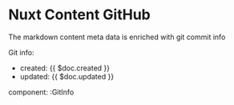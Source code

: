 # Nuxt Content GitHub

The markdown content meta data is enriched with git commit info

Git info:
 * created: {{ $doc.created }}
 * updated: {{ $doc.updated }}

component:
:GitInfo
